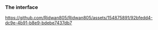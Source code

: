 ### The interface

https://github.com/Ridwan805/Ridwan805/assets/154875891/92bfedd4-dc9e-4b91-b8e9-bdebe7437db7


